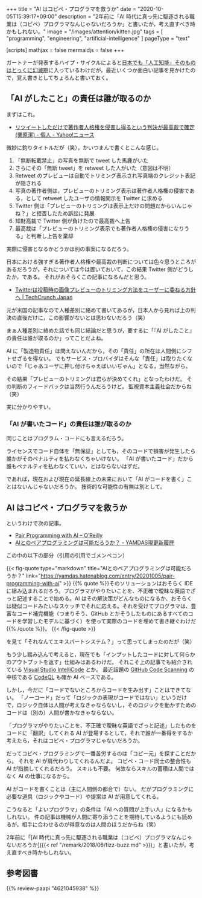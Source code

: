 +++
title = "AI はコピペ・プログラマを救うか"
date =  "2020-10-05T15:39:17+09:00"
description = "2年前に「AI 時代に真っ先に駆逐される職業は（コピペ）プログラマなんじゃないだろうか」と書いたが，考え直すべき時かもしれない。"
image = "/images/attention/kitten.jpg"
tags = [ "programming", "engineering", "artificial-intelligence" ]
pageType = "text"

[scripts]
  mathjax = false
  mermaidjs = false
+++

ガートナーが発表するハイプ・サイクルによると[日本でも「人工知能」そのものはとっくに幻滅期](https://www.publickey1.jp/blog/20/5gdevops2020.html "日本において、5Gやエッジコンピューティングは過度な期待、DevOpsは幻滅期。ガートナー「日本における未来志向型インフラ・テクノロジのハイプ・サイクル：2020年」を発表 － Publickey")に入っているわけだが，最近いくつか面白い記事を見かけたので，覚え書きとしてちょろんと書いておく。

## 「AI がしたこと」の責任は誰が取るのか

まずはこれ。

- [リツイートしただけで著作者人格権を侵害し得るという判決が最高裁で確定(栗原潔) - 個人 - Yahoo!ニュース](https://news.yahoo.co.jp/byline/kuriharakiyoshi/20200721-00189305/)

微妙に釣りタイトルだが（笑），かいつまんで書くとこんな感じ。

1. 「無断転載禁止」の写真を無断で tweet した馬鹿がいた
2. さらにその「無断 tweet」を retweet した人がいた（意図は不明）
3. Retweet のプレビューは自動でトリミング表示され写真端のクレジット表記が隠される
4. 写真の著作者側は，プレビューのトリミング表示は著作者人格権の侵害である，として retweet したユーザの情報開示を Twitter に求める
5. Twitter 側は「プレビューのトリミングは表示上だけの問題だからいんじゃね？」と拒否したため訴訟に発展
6. 知財高裁で Twitter 側が負けたので最高裁へ上告
6. 最高裁は「プレビューのトリミング表示でも著作者人格権の侵害になりうる」と判断し上告を棄却

実際に侵害となるかどうかは別の事案になるだろう。

日本における強すぎる著作者人格権や最高裁の判断については色々思うところがあるだろうが，それについては今は置いておいて，この結果 Twitter 側がどうしたか，である。
それがおそらくこの記事になるんだと思う。

- [Twitterは投稿時の画像プレビューのトリミング方法をユーザーに委ねる方針へ  |  TechCrunch Japan](https://techcrunch.com/2020/10/02/twitter-may-let-users-choose-how-to-crop-image-previews-after-bias-scrutiny/)

元が米国の記事なので人種差別に絡めて書いてあるが，日本人から見れば上の判決の直後だけに，この影響がないとは思わないだろう（笑）

まぁ人種差別に絡めた話でも同じ結論だと思うが，要するに「『AI がしたこと』の責任は誰が取るのか」ってことだよね。

AI に「製造物責任」は問えないんだから，その「責任」の所在は人間側にシフトせざるを得ない。
でもサービス・プロバイダはそんな「責任」は取りたくないので「じゃあユーザに押し付けちゃえばいいぢゃん」となる，当然ながら。

その結果「プレビューのトリミングは君らが決めてくれ」となったわけだ。
その判断のフィードバックは当然行うんだろうけど。
監視資本主義社会だからね（笑）

実に分かりやすい。

### 「AI が書いたコード」の責任は誰が取るのか

同じことはプログラム・コードにも言えるだろう。

ライセンスでコード自体を「無保証」としても，そのコードで損害が発生したら誰かがそのペナルティを払わなくちゃいけない。
「AI が書いたコード」だから誰もペナルティを払わなくていい，とはならないはずだ。

であれば，現在および現在の延長線上の未来において「AI がコードを書く」ことはないんじゃないだろうか。
技術的な可能性の有無は別として。

## AI はコピペ・プログラマを救うか

というわけで次の記事。

- [Pair Programming with AI – O’Reilly](https://www.oreilly.com/radar/pair-programming-with-ai/)
- [AIとのペアプログラミングは可能だろうか？ - YAMDAS現更新履歴](https://yamdas.hatenablog.com/entry/20201005/pair-programming-with-ai)

この中の以下の部分（引用の引用でゴメンペコン）

{{< fig-quote type="markdown" title="AIとのペアプログラミングは可能だろうか？" link="https://yamdas.hatenablog.com/entry/20201005/pair-programming-with-ai" >}}
{{% quote %}}そのソリューションはおそらく IDE に組み込まれるだろう。プログラマがやりたいことを、不正確で曖昧な英語でざっと記述することで始める。AI はその解決策がどんなものになるか、おそらくは疑似コードみたいなスケッチでそれに応える。それを受けてプログラマは、豊富なコード補完機能（つまりそう、GitHub とかそうしたものにあるすべてのコードを学習したモデルに基づく）を使って実際のコードを埋めて書き継ぐわけだ{{% /quote %}}。
{{< /fig-quote >}}

を見て「それなんてエキスパートシステム？」って思ってしまったのだが（笑）

もう少し踏み込んで考えると，現在でも「インプットしたコードに対して何らかのアウトプットを返す」仕組みはあるわけだ。
それこそ上の記事でも紹介されている [Visual Studio IntelliCode] とか。
最近話題の [GitHub Code Scanning] の中核である [CodeQL] も確か AI ベースである。

しかし，今だに「コードでないところからコードを生み出す」ことはできてない。
「ノーコード」だって「ロジックの表現がコードではない」というだけで，ロジック自体は人間が考えなきゃならないし，そのロジックを動かすためのコードは（別の）人間が書かなきゃならない。

「プログラマがやりたいことを、不正確で曖昧な英語でざっと記述」したものをコードに「翻訳」してくれる AI が登場するとして，それで誰が一番得をするか考えたら，それはコピペ・プログラマじゃないだろうか。

だってコピペ・プログラミングで一番苦労するのは「コピー元」を探すことだから。
それを AI が肩代わりしてくれるんだよ。
コピペ・コード同士の整合性も AI が指摘してくれるだろう。
スキルも不要。
何故ならスキルの蓄積は人間ではなく AI の仕事になるから。

AI がコードを書くことは（主に人間側の都合で）ない。
だがプログラミングに必要な道具（ロジックやコード）や提案は AI が用意してくれる。

こうなると「よいプログラマ」の条件は「AI への質問が上手い人」になるかもしれない。
件の記事は機械が人間に寄り添うことを期待しているようにも読めるが，相手に合わせるのが得意なのは人間のほうだからね（笑）

2年前に「[AI 時代に真っ先に駆逐される職業は（コピペ）プログラマなんじゃないだろうか]({{< ref "/remark/2018/06/fizz-buzz.md" >}})」と書いたが，考え直すべき時かもしれない。

[Visual Studio IntelliCode]: https://visualstudio.microsoft.com/ja/services/intellicode/ "Visual Studio IntelliCode | Visual Studio - Visual Studio"
[GitHub Code Scanning]: https://iamninad.com/github-code-scanning/
[CodeQL]: https://securitylab.github.com/tools/codeql "CodeQL - GitHub Security Lab"

## 参考図書

{{% review-paapi "4621045938" %}} <!-- いかにして問題をとくか -->
